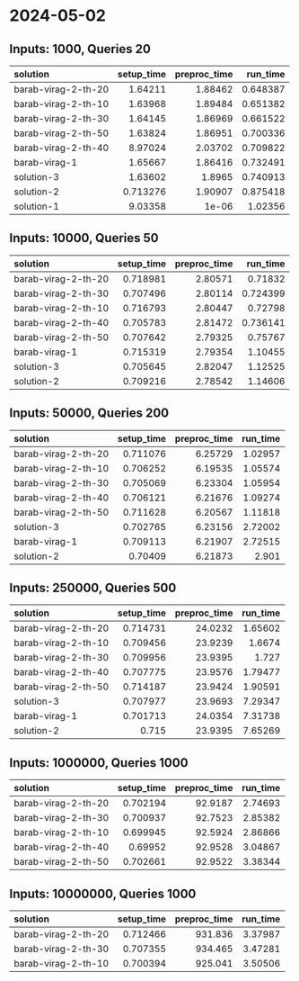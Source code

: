 # 2024-05-02

## Inputs: 1000, Queries 20

| solution            |   setup_time |   preproc_time |   run_time |
|:--------------------|-------------:|---------------:|-----------:|
| barab-virag-2-th-20 |     1.64211  |        1.88462 |   0.648387 |
| barab-virag-2-th-10 |     1.63968  |        1.89484 |   0.651382 |
| barab-virag-2-th-30 |     1.64145  |        1.86969 |   0.661522 |
| barab-virag-2-th-50 |     1.63824  |        1.86951 |   0.700336 |
| barab-virag-2-th-40 |     8.97024  |        2.03702 |   0.709822 |
| barab-virag-1       |     1.65667  |        1.86416 |   0.732491 |
| solution-3          |     1.63602  |        1.8965  |   0.740913 |
| solution-2          |     0.713276 |        1.90907 |   0.875418 |
| solution-1          |     9.03358  |        1e-06   |   1.02356  |

## Inputs: 10000, Queries 50

| solution            |   setup_time |   preproc_time |   run_time |
|:--------------------|-------------:|---------------:|-----------:|
| barab-virag-2-th-20 |     0.718981 |        2.80571 |   0.71832  |
| barab-virag-2-th-30 |     0.707496 |        2.80114 |   0.724399 |
| barab-virag-2-th-10 |     0.716793 |        2.80447 |   0.72798  |
| barab-virag-2-th-40 |     0.705783 |        2.81472 |   0.736141 |
| barab-virag-2-th-50 |     0.707642 |        2.79325 |   0.75767  |
| barab-virag-1       |     0.715319 |        2.79354 |   1.10455  |
| solution-3          |     0.705645 |        2.82047 |   1.12525  |
| solution-2          |     0.709216 |        2.78542 |   1.14606  |

## Inputs: 50000, Queries 200

| solution            |   setup_time |   preproc_time |   run_time |
|:--------------------|-------------:|---------------:|-----------:|
| barab-virag-2-th-20 |     0.711076 |        6.25729 |    1.02957 |
| barab-virag-2-th-10 |     0.706252 |        6.19535 |    1.05574 |
| barab-virag-2-th-30 |     0.705069 |        6.23304 |    1.05954 |
| barab-virag-2-th-40 |     0.706121 |        6.21676 |    1.09274 |
| barab-virag-2-th-50 |     0.711628 |        6.20567 |    1.11818 |
| solution-3          |     0.702765 |        6.23156 |    2.72002 |
| barab-virag-1       |     0.709113 |        6.21907 |    2.72515 |
| solution-2          |     0.70409  |        6.21873 |    2.901   |

## Inputs: 250000, Queries 500

| solution            |   setup_time |   preproc_time |   run_time |
|:--------------------|-------------:|---------------:|-----------:|
| barab-virag-2-th-20 |     0.714731 |        24.0232 |    1.65602 |
| barab-virag-2-th-10 |     0.709456 |        23.9239 |    1.6674  |
| barab-virag-2-th-30 |     0.709956 |        23.9395 |    1.727   |
| barab-virag-2-th-40 |     0.707775 |        23.9576 |    1.79477 |
| barab-virag-2-th-50 |     0.714187 |        23.9424 |    1.90591 |
| solution-3          |     0.707977 |        23.9693 |    7.29347 |
| barab-virag-1       |     0.701713 |        24.0354 |    7.31738 |
| solution-2          |     0.715    |        23.9395 |    7.65269 |

## Inputs: 1000000, Queries 1000

| solution            |   setup_time |   preproc_time |   run_time |
|:--------------------|-------------:|---------------:|-----------:|
| barab-virag-2-th-20 |     0.702194 |        92.9187 |    2.74693 |
| barab-virag-2-th-30 |     0.700937 |        92.7523 |    2.85382 |
| barab-virag-2-th-10 |     0.699945 |        92.5924 |    2.86866 |
| barab-virag-2-th-40 |     0.69952  |        92.9528 |    3.04867 |
| barab-virag-2-th-50 |     0.702661 |        92.9522 |    3.38344 |

## Inputs: 10000000, Queries 1000

| solution            |   setup_time |   preproc_time |   run_time |
|:--------------------|-------------:|---------------:|-----------:|
| barab-virag-2-th-20 |     0.712466 |        931.836 |    3.37987 |
| barab-virag-2-th-30 |     0.707355 |        934.465 |    3.47281 |
| barab-virag-2-th-10 |     0.700394 |        925.041 |    3.50506 |